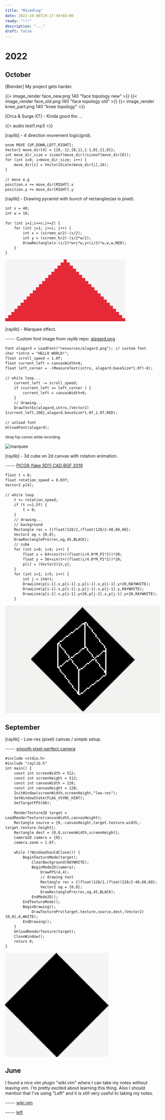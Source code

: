 ```yaml
---
title: "Mixedlog"
date: 2022-10-06T19:17:44+03:00
ready: "!!!"
description: "..."
draft: false
---
```



# 2022
## October

[Blender] My project gets harder.

{{< image_render face_new.png 140 "face topology new" >}}
{{< image_render face_old.png 140 "face topology old" >}}
{{< image_render knee_part.png 140 "knee topology" >}}

[Orca & Surge XT] - Kinda good tho ...

{{< audio test1.mp3 >}}

[raylib] - 4 direction movement logic(grid).

```text
enum MOVE {UP,DOWN,LEFT,RIGHT};
Vector2 move_dir[4] = {{0,-1},{0,1},{-1,0},{1,0}};
int move_dir_size = sizeof(move_dir)/sizeof(move_dir[0]);
for (int i=0; i<move_dir_size; i++) {
    move_dir[i] = Vector2Scale(move_dir[i],16);
}

// move e.g
position.x += move_dir[RIGHT].x
position.y += move_dir[RIGHT].y
```

[raylib] - Drawing pyramid with bunch of rectangles(as is pixel).

```text
int s = 40;
int w = 10;

for (int i=1;i<=s;i+=2) {
    for (int j=1; j<=i; j++) {
        int x = (screen_w/2)-(s/2);
        int y = (screen_h/2)-(s/2*w/2);
        DrawRectangle(x-(i/2)*w+j*w,y+(i/2)*w,w,w,RED);
    }
}
```
![pyramid](/images/mixed-log/pyramid.png "140")

[raylib] - Marquee effect.

----- Custom font image from raylib repo: [alagard.png](https://github.com/raysan5/raylib/blob/0abba4dc1854e71f58b252e840058178ea845e25/examples/text/resources/fonts/alagard.png)
```text
Font alagard = LoadFont("resources/alagard.png"); // custom font
char *intro = "HELLO WORLD!";
float scroll_speed = 1.0f;
float current_left = canvasWidth+8;
float left_corner = -(MeasureText(intro, alagard.baseSize*1.0f)-8);

// while loop...
    current_left -= scroll_speed;
    if (current_left <= left_corner ) {
        current_left = canvasWidth+8;
    }
    // drawing...
    DrawTextEx(alagard,intro,(Vector2){current_left,108},alagard.baseSize*1.0f,1.0f,RED);

// unload font
UnloadFont(alagard);
```
<small>!drop fsp comes while recording.</small>

![marquee](/images/mixed-log/marquee.gif "140")

[raylib] - 3d cube on 2d canvas with rotation animation.

----- [PICO8 (fake 3D?) CAD BGF 2019](https://www.youtube.com/watch?v=HIFhRacJXPY)

```text
float t = 0;
float rotation_speed = 0.03f;
Vector2 p[4];

// while loop
    t += rotation_speed;
    if (t >=1.5f) {
        t = 0;
    }
    // drawing...
    // background
    Rectangle rec = {(float)128/2,(float)128/2-40,60,60};
    Vector2 og = {0,0};
    DrawRectanglePro(rec,og,45,BLACK);
    // cube
    for (int i=0; i<4; i++) {
        float x = 64+cos(t+((float)i/4.0*M_PI*2))*20;
        float y = 56+sin(t+((float)i/4.0*M_PI*2))*20;
        p[i] = (Vector2){x,y};
    }
    for (int i=1; i<5; i++) {
        int j = i%4+1;
        DrawLine(p[i-1].x,p[i-1].y,p[i-1].x,p[i-1].y+20,RAYWHITE);
        DrawLine(p[i-1].x,p[i-1].y,p[j-1].x,p[j-1].y,RAYWHITE);
        DrawLine(p[i-1].x,p[i-1].y+20,p[j-1].x,p[j-1].y+20,RAYWHITE);
    }
```

![cube-anim](/images/mixed-log/cube-anim.gif "140")

## September
[raylib] - Low-res (pixel) canvas / simple setup.

----- [smooth pixel-perfect camera](https://www.raylib.com/examples/core/loader.html?name=core_smooth_pixelperfect)

```text
#include <stdio.h>
#include "raylib.h"
int main() {
    const int screenWidth = 512;
    const int screenHeight = 512;
    const int canvasWidth = 128;
    const int canvasHeight = 128;
    InitWindow(screenWidth,screenHeight,"low-res");
    SetWindowState(FLAG_VSYNC_HINT);
    SetTargetFPS(60);

    RenderTexture2D target = LoadRenderTexture(canvasWidth,canvasHeight);
    Rectangle source = {0,-canvasHeight,target.texture.width,-target.texture.height};
    Rectangle dest = {0,0,screenWidth,screenHeight};
    Camera2D camera = {0};
    camera.zoom = 1.0f;

    while (!WindowShouldClose()) {
        BeginTextureMode(target);
            ClearBackground(RAYWHITE);
            BeginMode2D(camera);
                DrawFPS(4,4);
                // drawing test
                Rectangle rec = {(float)128/2,(float)128/2-40,60,60};
                Vector2 og = {0,0};
                DrawRectanglePro(rec,og,45,BLACK);
            EndMode2D();
        EndTextureMode();
        BeginDrawing();
            DrawTexturePro(target.texture,source,dest,(Vector2){0,0},0,WHITE);
        EndDrawing();
    }
    UnloadRenderTexture(target);
    CloseWindow();
    return 0;
}
```

![test](/images/mixed-log/low-res_rectangle.png "140")

## June

I found a nice vim plugin "wiki.vim" where I can take my notes without leaving vim.
I'm pretty excited about learning this thing.
Also I should mention that I've using "Left" and it is still very useful to taking my notes.

----- [wiki.vim](https://github.com/lervag/wiki.vim)

----- [left](https://100r.co/site/left.html)
